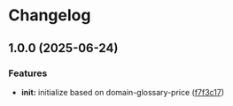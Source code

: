# Changelog

## 1.0.0 (2025-06-24)


### Features

* **init:** initialize based on domain-glossary-price ([f7f3c17](https://github.com/ehmpathy/google-sheets-sdk/commit/f7f3c17318a8055c9a8d9b74955a35166994d212))

